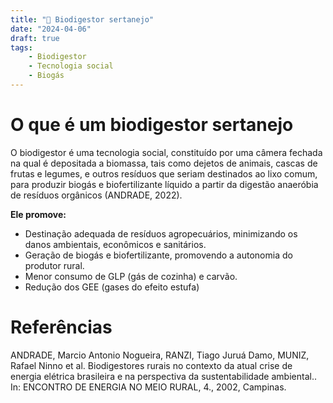 ```yaml
---
title: "👷 Biodigestor sertanejo"
date: "2024-04-06"
draft: true
tags:
    - Biodigestor
    - Tecnologia social
    - Biogás
---
```


# O que é um biodigestor sertanejo
O biodigestor é uma tecnologia social, constituído por uma câmera fechada na qual é depositada a biomassa, tais como dejetos de animais, cascas de frutas e legumes, e outros resíduos que seriam destinados ao lixo comum, para produzir biogás e biofertilizante líquido a partir da digestão anaeróbia de resíduos orgânicos (ANDRADE, 2022).

**Ele promove:**
- Destinação adequada de resíduos agropecuários, minimizando os danos ambientais, econômicos e sanitários.
- Geração de biogás e biofertilizante, promovendo a autonomia do produtor rural.
- Menor consumo de GLP (gás de cozinha) e carvão.
- Redução dos GEE (gases do efeito estufa)


# Referências
ANDRADE, Marcio Antonio Nogueira, RANZI, Tiago Juruá Damo, MUNIZ, Rafael Ninno et al. Biodigestores rurais no contexto da atual crise de energia elétrica brasileira e na perspectiva da sustentabilidade ambiental.. In: ENCONTRO DE ENERGIA NO MEIO RURAL, 4., 2002, Campinas.